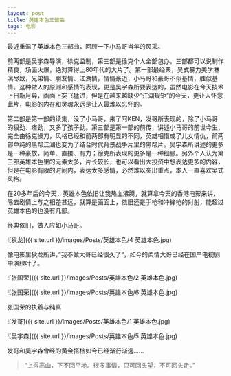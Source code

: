 ```yaml
---
layout: post
title: 英雄本色三部曲
tags: 电影
---
```




最近重温了英雄本色三部曲，回顾一下小马哥当年的风采。



前两部是吴宇森导演，徐克监制，第三部是徐克个人全部包办，三部都可以说制作精良，场面火爆，绝对算得上80年代的大片了。第一部最经典，吴式暴力美学淋漓尽致，兄弟情、朋友情、江湖情，情情豪迈，小马哥和豪哥不似基情，胜似基情。这种做人的原则和感情的表现，更是吴宇森所要表达的，虽然电影在今天技术上日新月异，画面上突飞猛进，但是在越来越缺少”江湖规矩“的今天，更让人怀念此片，电影的内在和灵魂永远是让人最难以忘怀的。



第二部是第一部的续集，没了小马哥，来了阿KEN，发哥所表现的，除了小马哥的狠劲、痞劲，又多了孩子劲。第三部是第一部的前传，讲述小马哥的前世今生，完全由徐克操刀，风格已经和前两部有明显的不同，英雄相惜成了儿女情仇，前两部单纯的黑帮江湖也变为了结合时代背景战争片里的黑帮片。吴宇森所讲述的更多是一种豪放，简单、直接、有力；徐克所表现的更多是一种细腻。另外个人认为第三部英雄本色里的元素太多，片长较长，也可以看出大投资中想表达更多的内容，但是在电影有限的时间内，表达太多感情，必然难以突出重点，本人一直喜欢吴式风格。



在20多年后的今天，英雄本色依旧让我热血沸腾，就算拿今天的香港电影来讲，除去剧情上与之相差甚远，就算是画面上，依旧还是手枪和冲锋枪的对射，能超过英雄本色的也没有几部。



经典依旧，做人应如小马哥。



![狄龙]({{ site.url }}/images/Posts/英雄本色/4 英雄本色.jpg)

像电影里狄龙所讲，”我不做大哥已经很久了“，如今的柔情大哥已经在国产电视剧中演绿叶了。



![张国荣]({{ site.url }}/images/Posts/英雄本色/2 英雄本色.jpg)

![张国荣]({{ site.url }}/images/Posts/英雄本色/6 英雄本色.jpg)

张国荣的执着与纯真



![发哥]({{ site.url }}/images/Posts/英雄本色/1 英雄本色.jpg)

![吴宇森]({{ site.url }}/images/Posts/英雄本色/5 英雄本色.jpg)

发哥和吴宇森曾经的黄金搭档如今已经渐行渐远……



>“上得高山，下不回平地。很多事情，只可回头望，不可回头走。”

